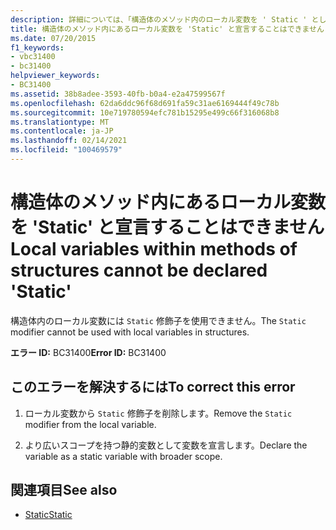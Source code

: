 ```yaml
---
description: 詳細については、「構造体のメソッド内のローカル変数を ' Static ' として宣言することはできません。
title: 構造体のメソッド内にあるローカル変数を 'Static' と宣言することはできません
ms.date: 07/20/2015
f1_keywords:
- vbc31400
- bc31400
helpviewer_keywords:
- BC31400
ms.assetid: 38b8adee-3593-40fb-b0a4-e2a47599567f
ms.openlocfilehash: 62da6ddc96f68d691fa59c31ae6169444f49c78b
ms.sourcegitcommit: 10e719780594efc781b15295e499c66f316068b8
ms.translationtype: MT
ms.contentlocale: ja-JP
ms.lasthandoff: 02/14/2021
ms.locfileid: "100469579"
---
```

# <a name="local-variables-within-methods-of-structures-cannot-be-declared-static"></a><span data-ttu-id="8102e-103">構造体のメソッド内にあるローカル変数を 'Static' と宣言することはできません</span><span class="sxs-lookup"><span data-stu-id="8102e-103">Local variables within methods of structures cannot be declared 'Static'</span></span>

<span data-ttu-id="8102e-104">構造体内のローカル変数には `Static` 修飾子を使用できません。</span><span class="sxs-lookup"><span data-stu-id="8102e-104">The `Static` modifier cannot be used with local variables in structures.</span></span>  
  
 <span data-ttu-id="8102e-105">**エラー ID:** BC31400</span><span class="sxs-lookup"><span data-stu-id="8102e-105">**Error ID:** BC31400</span></span>  
  
## <a name="to-correct-this-error"></a><span data-ttu-id="8102e-106">このエラーを解決するには</span><span class="sxs-lookup"><span data-stu-id="8102e-106">To correct this error</span></span>  
  
1. <span data-ttu-id="8102e-107">ローカル変数から `Static` 修飾子を削除します。</span><span class="sxs-lookup"><span data-stu-id="8102e-107">Remove the `Static` modifier from the local variable.</span></span>  
  
2. <span data-ttu-id="8102e-108">より広いスコープを持つ静的変数として変数を宣言します。</span><span class="sxs-lookup"><span data-stu-id="8102e-108">Declare the variable as a static variable with broader scope.</span></span>  
  
## <a name="see-also"></a><span data-ttu-id="8102e-109">関連項目</span><span class="sxs-lookup"><span data-stu-id="8102e-109">See also</span></span>

- [<span data-ttu-id="8102e-110">Static</span><span class="sxs-lookup"><span data-stu-id="8102e-110">Static</span></span>](../language-reference/modifiers/static.md)
